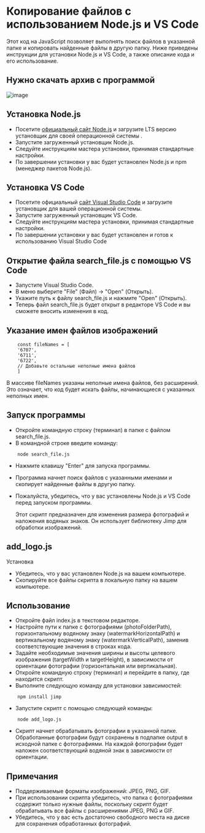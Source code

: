 
# Копирование файлов с использованием Node.js и VS Code
Этот код на JavaScript позволяет выполнять поиск файлов в указанной папке и копировать найденные файлы в другую папку. Ниже приведены инструкции для установки Node.js и VS Code, а также описание кода и его использование.
## Нужно скачать архив с программой
![image](https://github.com/meVarensev/search_file/assets/57268467/0c448703-4acf-4453-92fd-ce989616f254)

## Установка Node.js
* Посетите [официальный сайт Node.js](https://nodejs.org/en) и загрузите LTS версию установщик для своей операционной системы  .
* Запустите загруженный установщик Node.js.
* Следуйте инструкциям мастера установки, принимая стандартные настройки.
* По завершении установки у вас будет установлен Node.js и npm (менеджер пакетов Node.js).
## Установка VS Code
* Посетите официальный [сайт Visual Studio Code](https://code.visualstudio.com/) и загрузите установщик для вашей операционной системы.
* Запустите загруженный установщик VS Code.
* Следуйте инструкциям мастера установки, принимая стандартные настройки.
* По завершении установки у вас будет установлен и готов к использованию Visual Studio Code

## Открытие файла search_file.js с помощью VS Code
* Запустите Visual Studio Code.
* В меню выберите "File" (Файл) -> "Open" (Открыть).
* Укажите путь к файлу search_file.js и нажмите "Open" (Открыть).
* Теперь файл search_file.js будет открыт в редакторе VS Code и вы сможете вносить изменения в код.

## Указание имен файлов изображений
```
    const fileNames = [
    '6707',
    '6711',
    '6722',
    // Добавьте остальные неполные имена файлов
    ]
```
В массиве fileNames указаны неполные имена файлов, без расширений. Это означает, что код будет искать файлы, начинающиеся с указанных неполных имен.
## Запуск программы
* Откройте командную строку (терминал) в папке с файлом search_file.js.
* В командной строке введите команду:
```
    node search_file.js
```
* Нажмите клавишу "Enter" для запуска программы.
* Программа начнет поиск файлов с указанными именами и скопирует найденные файлы в другую папку.
* Пожалуйста, убедитесь, что у вас установлены Node.js и VS Code перед запуском программы.

  Этот скрипт предназначен для изменения размера фотографий и наложения водяных знаков. Он использует библиотеку Jimp для обработки изображений.

  
## add_logo.js
Установка
* Убедитесь, что у вас установлен Node.js на вашем компьютере.
* Скопируйте все файлы скрипта в локальную папку на вашем компьютере.
## Использование
* Откройте файл index.js в текстовом редакторе.
* Настройте пути к папке с фотографиями (photoFolderPath), горизонтальному водяному знаку (watermarkHorizontalPath) и вертикальному водяному знаку (watermarkVerticalPath), заменив соответствующие значения в строках кода.
* Задайте необходимые значения ширины и высоты целевого изображения (targetWidth и targetHeight), в зависимости от ориентации фотографии (горизонтальная или вертикальная).
* Откройте командную строку (терминал) и перейдите в папку, где находится скрипт.
* Выполните следующую команду для установки зависимостей:

```
    npm install jimp
```
* Запустите скрипт с помощью следующей команды:
  
```
    node add_logo.js
```
* Скрипт начнет обрабатывать фотографии в указанной папке. Обработанные фотографии будут сохранены в подпапке output в исходной папке с фотографиями. На каждой фотографии будет наложен соответствующий водяной знак в зависимости от ориентации.
## Примечания
* Поддерживаемые форматы изображений: JPEG, PNG, GIF.
* При использовании скрипта убедитесь, что папка с фотографиями содержит только нужные файлы, поскольку скрипт будет обрабатывать все файлы с расширениями JPEG, PNG и GIF.
* Убедитесь, что у вас есть достаточно свободного места на диске для сохранения обработанных фотографий.
